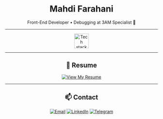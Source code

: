 <!-- GitHub Profile README for Mahdi Farahani -->
<div align="center">
  
<h1 align="center">Mahdi Farahani</h1>

<p align="center">
  Front-End Developer • Debugging at 3AM Specialist 💫
</p>

---

<img src="https://skillicons.dev/icons?i=react,nextjs,nodejs,js,ts,html,css" height="48" alt="Tech stack icons" />

---

## 📝 Resume

[![View My Resume](https://img.shields.io/badge/Resume-View%20Now-0078FF?style=for-the-badge&logo=flowcv&logoColor=white)](https://flowcv.com/resume/j15rcs18p8)

---

## 📫 Contact

[![Email](https://img.shields.io/badge/Email-mahtifarahani@gmail.com-D14836?style=for-the-badge&logo=gmail&logoColor=white)](mailto:mahtifarahani@gmail.com)
[![LinkedIn](https://img.shields.io/badge/LinkedIn-Mahdi%20Farahani-0077B5?style=for-the-badge&logo=linkedin&logoColor=white)](https://www.linkedin.com/in/mahdi-farahani-2600871b5)
[![Telegram](https://img.shields.io/badge/Telegram-Contact-2CA5E0?style=for-the-badge&logo=telegram&logoColor=white)](https://t.me/mahtifarahani)

</div>
